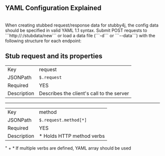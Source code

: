 ## YAML Configuration Explained
<br />
When creating stubbed request/response data for stubby4j, the config data should be specified in valid YAML 1.1 syntax. Submit POST requests to ```http://<host>:<admin_port>/stubdata/new``` or load a data file (```-d``` or ```--data```) with the following structure for each endpoint:
<br />

## Stub request and its properties


|||
|--------------|------------------------------------------
|Key           | request
|JSONPath      | `$.request`
|Required      | YES
|Description   | Describes the client's call to the server

<hr />

|||
|--------------|------------------------------------------
|Key           | method
|JSONPath      | `$.request.method[*]`
|Required      | YES
|Description   | * Holds HTTP method verbs
   "           + * If multiple verbs are defined, YAML array should be used
